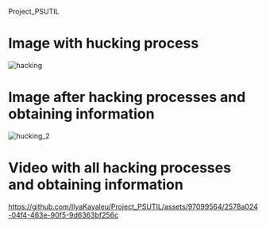 Project_PSUTIL
<h1>Image with hucking process</h1>

![hacking](https://github.com/IlyaKavaleu/Project_PSUTIL/assets/97099564/d4fdb7d7-3710-4545-be1a-0a4023cdd71d)



<h1>Image after hacking processes and obtaining information</h1>

![hucking_2](https://github.com/IlyaKavaleu/Project_PSUTIL/assets/97099564/e88741e8-2770-4c2a-8d1e-b09bba7a7b21)



<h1>Video with all hacking processes and obtaining information</h1>

https://github.com/IlyaKavaleu/Project_PSUTIL/assets/97099564/2578a024-04f4-463e-90f5-9d6363bf256c


